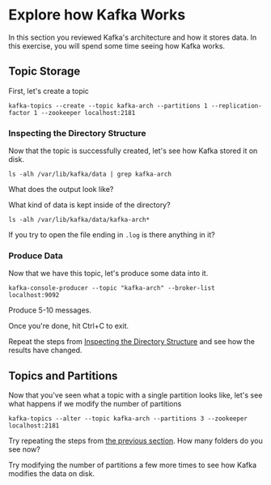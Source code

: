 # Explore how Kafka Works

In this section you reviewed Kafka's architecture and how it stores data. In this exercise, you
will spend some time seeing how Kafka works.

## Topic Storage

First, let's create a topic

`kafka-topics --create --topic kafka-arch --partitions 1 --replication-factor 1 --zookeeper localhost:2181`

### <a name="dir"></a>Inspecting the Directory Structure

Now that the topic is successfully created, let's see how Kafka stored it on disk.

`ls -alh /var/lib/kafka/data | grep kafka-arch`

What does the output look like?

What kind of data is kept inside of the directory?

`ls -alh /var/lib/kafka/data/kafka-arch*`

If you try to open the file ending in `.log` is there anything in it?

### Produce Data

Now that we have this topic, let's produce some data into it.

`kafka-console-producer --topic "kafka-arch" --broker-list localhost:9092`

Produce 5-10 messages.

Once you're done, hit Ctrl+C to exit.

Repeat the steps from [Inspecting the Directory Structure](#dir) and see how the results have
changed.


## Topics and Partitions

Now that you've seen what a topic with a single partition looks like, let's see what happens if we
modify the number of partitions

`kafka-topics --alter --topic kafka-arch --partitions 3 --zookeeper localhost:2181`

Try repeating the steps from [the previous section](#dir). How many folders do you see now?

Try modifying the number of partitions a few more times to see how Kafka modifies the data on disk.